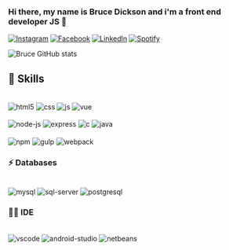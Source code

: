 ### Hi there, my name is Bruce Dickson and i'm a front end developer JS 👋

[![Instagram](	https://img.shields.io/badge/Instagram-E4405F?style=for-the-badge&logo=instagram&logoColor=white)](https://www.instagram.com/_brucedickson/)
[![Facebook](https://img.shields.io/badge/Facebook-1877F2?style=for-the-badge&logo=facebook&logoColor=white)](https://www.facebook.com/bruce.dickson.357/)
[![LinkedIn](https://img.shields.io/badge/LinkedIn-0077B5?style=for-the-badge&logo=linkedin&logoColor=white)](https://www.linkedin.com/in/bruce-dickson-84960b21b)
[![Spotify](https://img.shields.io/badge/Spotify-1ED760?&style=for-the-badge&logo=spotify&logoColor=white)](https://open.spotify.com/user/dwkpymgkje4tna098e17gzjhh?si=45bd5e1c58504316)

![Bruce GitHub stats](https://github-readme-stats.vercel.app/api?username=BruceDicksonn&show_icons=true&theme=radical)

##  🚀 Skills

<div style="display:inline_block"><br>
    <img align="center" src="https://img.shields.io/badge/HTML5-E34F26?style=for-the-badge&logo=html5&logoColor=white" alt="html5">
    <img align="center" src="https://img.shields.io/badge/CSS3-1572B6?style=for-the-badge&logo=css3&logoColor=white" alt="css">
    <img align="center" src="https://img.shields.io/badge/JavaScript-F7DF1E?style=for-the-badge&logo=javascript&logoColor=black" alt="js">
    <img align="center" src="https://img.shields.io/badge/Vue.js-35495E?style=for-the-badge&logo=vue.js&logoColor=4FC08D" alt="vue">
</div>

<div style="display:inline_block"><br>
    <img align="center" src="https://img.shields.io/badge/Node.js-43853D?style=for-the-badge&logo=node.js&logoColor=white" alt="node-js">
    <img align="center" src="https://img.shields.io/badge/Express.js-404D59?style=for-the-badge" alt="express">
    <img align="center" src="https://img.shields.io/badge/C-00599C?style=for-the-badge&logo=c&logoColor=white" alt="c">
    <img align="center" src="https://img.shields.io/badge/Java-ED8B00?style=for-the-badge&logo=java&logoColor=white" alt="java">
</div>

<div style="display:inline_block"><br>
    <img align="center" src="https://img.shields.io/badge/npm-CB3837?style=for-the-badge&logo=npm&logoColor=white" alt="npm">
    <img align="center" src="https://img.shields.io/badge/Gulp-CF4647?style=for-the-badge&logo=gulp&logoColor=white" alt="gulp">
    <img align="center" src="https://img.shields.io/badge/Webpack-8DD6F9?style=for-the-badge&logo=Webpack&logoColor=white" alt="webpack">
</div>

### ⚡ Databases

<div style="display:inline_block"><br>
    <img align="center" src="https://img.shields.io/badge/MySQL-005C84?style=for-the-badge&logo=mysql&logoColor=white" alt="mysql">
    <img align="center" src="https://img.shields.io/badge/Microsoft_SQL_Server-CC2927?style=for-the-badge&logo=microsoft-sql-server&logoColor=white" alt="sql-server">
    <img align="center" src="https://img.shields.io/badge/PostgreSQL-316192?style=for-the-badge&logo=postgresql&logoColor=white" alt="postgresql">
</div>

### 👩‍💻 IDE

<div style="display:inline_block"><br>
    <img align="center" src="https://img.shields.io/badge/Visual_Studio_Code-0078D4?style=for-the-badge&logo=visual%20studio%20code&logoColor=white" alt="vscode">
    <img align="center" src="https://img.shields.io/badge/Android_Studio-3DDC84?style=for-the-badge&logo=android-studio&logoColor=white" alt="android-studio">
    <img align="center" src="https://img.shields.io/badge/apache%20netbeans-1B6AC6?style=for-the-badge&logo=apache%20netbeans%20IDE&logoColor=white" alt="netbeans">
</div>

